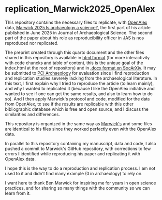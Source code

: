 # replication_Marwick2025_OpenAlex

This repository contains the necessary files to replicate, with [OpenAlex](https://openalex.org/) data, [Marwick 2025 Is archaeology a science?](https://doi.org/10.1016/j.jas.2025.106281), the first part of his article published in June 2025 in Journal of Archaeological Science. The second part of the paper about his role as reproducibility officer in JAS is nos reproduced nor replicated.

The preprint created through this quarto document and the other files shared in this repository is available in [html format](https://aqueff.github.io/replication_Marwick2025_OpenAlex/) (for more interactivity with code chuncks and table of content, this is the unique goal of the index.html at the root of repository) and in [.docx format on SocArXiv](https://osf.io/preprints/socarxiv/2k9av_v1). It may be submitted to [PCI Archaeology](https://archaeo.peercommunityin.org/) for evaluation since I find reproduction and replication studies severely lacking from the archaeological literature. In this text, I first explain why I tried to reproduce the article (to learn mainly), and why I wanted to replicated it (because I like the OpenAlex initiative and wanted to see if one can get the same results, and also to learn how to do so). And I then apply Marwick's protocol and code, modified for the data from OpenAlex, to see if the results are replicable with this other bibliographic database which is free and open source, and I discuss the similarities and differences.

This repository is organized in the same way as [Marwick's](https://github.com/benmarwick/web-of-science-archaeology) and some files are identical to his files since they worked perfectly even with the OpenAlex data.

In parallel to this repository containing my manuscript, data and code, I also pushed a commit to Marwick's GitHub repository, with corrections to few errors I identified while reproducing his paper and replicating it with OpenAlex data.

I hope this is the way to do a reproduction and replication process. I am not used to it and didn't find many example (0 in archaeology) to rely on.

I want here to thank Ben Marwick for inspiring me for years in open science practices, and for sharing so many things with the community so we can learn from it.
